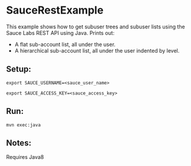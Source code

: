 # SauceRestExample

This example shows how to get subuser trees and subuser lists using the Sauce Labs REST API using Java.
Prints out:
* A flat sub-account list, all under the user.
* A hierarchical sub-account list, all under the user indented by level.

## Setup:
```export SAUCE_USERNAME=<sauce_user_name>```

```export SAUCE_ACCESS_KEY=<sauce_access_key>```

## Run:
```mvn exec:java```

## Notes:
Requires Java8
